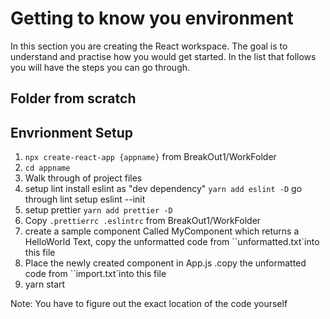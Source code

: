 # Getting to know you environment

In this section you are creating the React workspace. The goal is to understand and practise how you would get started. In the list that follows you will have the steps you can go through.
## Folder from scratch 

## Envrionment Setup

1. `npx create-react-app {appname}` from BreakOut1/WorkFolder
2. `cd appname`
3. Walk through of project files
4. setup lint install eslint as "dev dependency" `yarn add eslint -D`
   go through lint setup eslint --init
5. setup prettier `yarn add prettier -D`
6. Copy `.prettierrc .eslintrc` from BreakOut1/WorkFolder 
6. create a sample component Called MyComponent which returns a HelloWorld Text,  copy the unformatted code from ``unformatted.txt`into this file
7. Place the newly created component in App.js  .copy the unformatted code from ``import.txt`into this file
7. yarn start


Note: You have to figure out the exact location of the code yourself